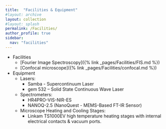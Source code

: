 ```yaml
---
title:  "Facilities & Equipment"
#layout: archive
layout: collection
#layout: splash
permalink: /Facilities/
author_profile: true
sidebar:
  nav: "facilities"
---
```

* Facilities
  * [Fourier Image Spectroscopy]({% link _pages/Facilities/FIS.md %})
  * [Confocal microscope]({% link _pages/Facilities/confocal.md %})
* Equipment 
  * Lasers:
    * Samba - Supercontinuum Laser
    * gem 532 – Solid State Continuous Wave Laser
   * Spectrometers:
       * HR4PRO-VIS-NIR-ES
       * NANOQ-2.5 (NanoQuest - MEMS-Based FT-IR Sensor)
   * Microscope Heating and Cooling Stages:
       * Linkam TS1000EV high temperature heating stages with internal electrical contacts & vacuum ports.
   
